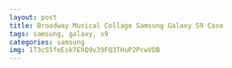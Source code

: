 ```yaml
---
layout: post
title: Broadway Musical Collage Samsung Galaxy S9 Case
tags: samsung, galaxy, s9
categories: samsung
img: 1T3cS5feEsk7EhQ9v39FQ3THuP2PcwVDB
---
```

